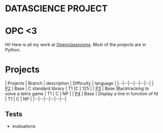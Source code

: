 # DATASCIENCE PROJECT

# OPC <3

Hi! Here is all my work at [Openclassrooms](https://openclassrooms.com/fr/). Most of the projects are in Python.

# Projects

| Projects | Branch | description | Difficulty | language | 
|--|--|--|--|--|--|
| [P2](https://github.com/SmadjaPaul/DATASCIENCE-PROJECT/tree/master/OPC_P2) | Base | C standard library | T1 |C | 125 | 
| [P3](https://github.com/SmadjaPaul/DATASCIENCE-PROJECT/tree/master/OPC_P3) | Base |Backtracking to solve a tetris game | T1 | C | NP | 
| [P4](https://github.com/SmadjaPaul/DATASCIENCE-PROJECT/tree/master/OPC_P4) | Base | Display a line in function of fd | T1 | C | NP | 
|--|--|--|--|--|--|

## Tests
- evaluations
